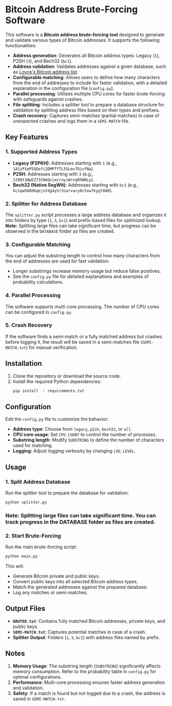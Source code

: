 # Bitcoin Address Brute-Forcing Software

This software is a **Bitcoin address brute-forcing tool** designed to generate and validate various types of Bitcoin addresses. It supports the following functionalities:

- **Address generation**: Generates all Bitcoin address types: Legacy (`1`), P2SH (`3`), and Bech32 (`bc1`).
- **Address validation**: Validates addresses against a given database, such as [Loyce's Bitcoin address list](http://addresses.loyce.club/).
- **Configurable matching**: Allows users to define how many characters from the end of addresses to include for faster validation, with a detailed explanation in the configuration file (`config.py`).
- **Parallel processing**: Utilizes multiple CPU cores for faster brute-forcing with safeguards against crashes.
- **File splitting**: Includes a splitter tool to prepare a database structure for validation by splitting address files based on their types and prefixes.
- **Crash recovery**: Captures semi-matches (partial matches) in case of unexpected crashes and logs them in a `SEMI-MATCH` file.

## Key Features

### 1. Supported Address Types
- **Legacy (P2PKH)**: Addresses starting with `1` (e.g., `1A1zP1eP5QGefi2DMPTfTL5SLmv7DivfNa`).
- **P2SH**: Addresses starting with `3` (e.g., `3J98t1WpEZ73CNmQviecrnyiWrnqRhWNLy`).
- **Bech32 (Native SegWit)**: Addresses starting with `bc1` (e.g., `bc1qw508d6qejxtdg4y5r3zarvary0c5xw7kygt080`).

### 2. Splitter for Address Database
The `splitter.py` script processes a large address database and organizes it into folders by type (`1`, `3`, `bc1`) and prefix-based files for optimized lookup. **Note:** Splitting large files can take significant time, but progress can be observed in the `DATABASE` folder as files are created.

### 3. Configurable Matching
You can adjust the substring length to control how many characters from the end of addresses are used for fast validation:
- Longer substrings increase memory usage but reduce false positives.
- See the `config.py` file for detailed explanations and examples of probability calculations.

### 4. Parallel Processing
The software supports multi-core processing. The number of CPU cores can be configured in `config.py`.

### 5. Crash Recovery
If the software finds a semi-match or a fully matched address but crashes before logging it, the result will be saved in a semi-matches file (`SEMI-MATCH.txt`) for manual verification.

## Installation

1. Clone the repository or download the source code.
2. Install the required Python dependencies:
   ```bash
   pip install -r requirements.txt
    ```

## Configuration

Edit the `config.py` file to customize the behavior:

- **Address type**: Choose from `legacy`, `p2sh`, `bech32`, or `all`.
- **CPU core usage**: Set `CPU_COUNT` to control the number of processes.
- **Substring length**: Modify `SUBSTRING` to define the number of characters used for matching.
- **Logging**: Adjust logging verbosity by changing `LOG_LEVEL`.

## Usage

### 1. Split Address Database
Run the splitter tool to prepare the database for validation:
```bash
python splitter.py
```

### Note: Splitting large files can take significant time. You can track progress in the DATABASE folder as files are created.


### 2. Start Brute-Forcing
Run the main brute-forcing script:
```bash
python main.py
```

This will:

- Generate Bitcoin private and public keys.
- Convert public keys into all selected Bitcoin address types.
- Match the generated addresses against the prepared database.
- Log any matches or semi-matches.

## Output Files

- **`BRUTED.txt`**: Contains fully matched Bitcoin addresses, private keys, and public keys.
- **`SEMI-MATCH.txt`**: Captures potential matches in case of a crash.
- **Splitter Output**: Folders (`1`, `3`, `bc1`) with address files named by prefix.


## Notes

1. **Memory Usage**: The substring length (`SUBSTRING`) significantly affects memory consumption. Refer to the probability table in `config.py` for optimal configurations.
2. **Performance**: Multi-core processing ensures faster address generation and validation.
3. **Safety**: If a match is found but not logged due to a crash, the address is saved in `SEMI-MATCH.txt`.
